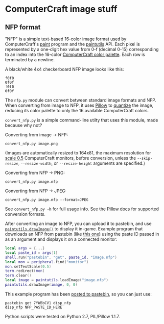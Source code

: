 # ComputerCraft image stuff
## NFP format
"NFP" is a simple text-based 16-color image format used by ComputerCraft's [paint](http://www.computercraft.info/wiki/Paint) program and the [paintutils](http://www.computercraft.info/wiki/Paintutils_(API)) API. Each pixel is represented by a one-digit hex value from 0-f (decimal 0-15) corresponding to an index into the 16-color [ComputerCraft color palette](http://www.computercraft.info/wiki/Colors_(API)#Colors). Each row is terminated by a newline.

A black/white 4x4 checkerboard NFP image looks like this:
```
f0f0
0f0f
f0f0
0f0f
```

The `nfp.py` module can convert between standard image formats and NFP. When converting from image to NFP, it uses [Pillow](https://python-pillow.org/) to [quantize](https://en.wikipedia.org/wiki/Quantization_(image_processing)) the image, reducing its color palette to only the 16 available ComputerCraft colors.

`convert_nfp.py` is a simple command-line utilty that uses this module, made because why not?

Converting from image -> NFP:
```
convert_nfp.py image.png
```
(Images are automatically resized to 164x81, the maximum resolution for [scale 0.5](http://www.computercraft.info/wiki/Monitor.setTextScale) ComputerCraft monitors, before conversion, unless the `--skip-resize`, `--resize-width`, or `--resize-height` arguments are specified.)

Converting from NFP -> PNG:
```
convert_nfp.py image.nfp
```

Converting from NFP -> JPEG:
```
convert_nfp.py image.nfp --format=JPEG
```

See `convert_nfp.py -h` for full usage info. See the [Pillow docs](https://pillow.readthedocs.io/en/stable/handbook/image-file-formats.html#fully-supported-formats) for supported conversion formats.

After converting an image to NFP, you can upload it to pastebin, and use [`paintutils.drawImage()`](http://www.computercraft.info/wiki/Paintutils.drawImage) to display it in-game. Example program that downloads an NFP from pastebin (like [this one](https://pastebin.com/ku2jnU6X)) using the paste ID passed in as an argument and displays it on a connected monitor:
```lua
local args = {...}
local paste_id = args[1]
shell.run("pastebin", "get", paste_id, "image.nfp")
local mon = peripheral.find("monitor")
mon.setTextScale(0.5)
term.redirect(mon)
term.clear()
local image = paintutils.loadImage("image.nfp")
paintutils.drawImage(image, 0, 0)
```

This example program has been [posted to pastebin](https://pastebin.com/7YWBbCV1), so you can just use:
```
pastebin get 7YWBbCV1 disp_nfp
disp_nfp NFP_PASTE_ID_HERE
```

Python scripts were tested on Python 2.7, PIL/Pillow 1.1.7.
